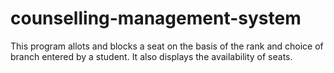 # counselling-management-system
This program allots and  blocks a seat on the basis of the rank and choice of branch entered by a student. It also displays the availability of seats.
